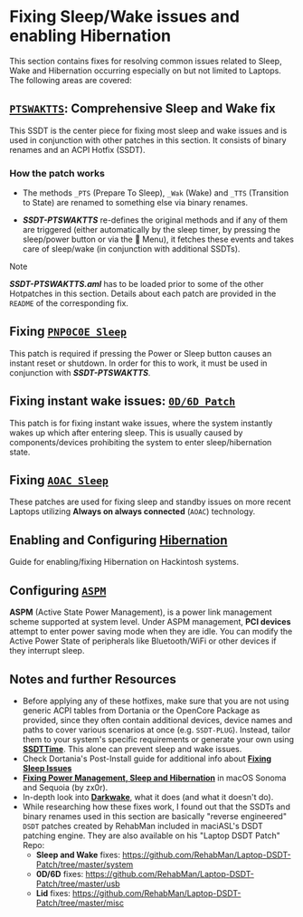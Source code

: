 # Fixing Sleep/Wake issues and enabling Hibernation

This section contains fixes for resolving common issues related to Sleep, Wake and Hibernation occurring especially on but not limited to Laptops. The following areas are covered:

## [`PTSWAKTTS`](/04_Fixing_Sleep_and_Wake_Issues/PTSWAK_Sleep_and_Wake_Fix/README.md): Comprehensive Sleep and Wake fix

This SSDT is the center piece for fixing most sleep and wake issues and is used in conjunction with other patches in this section. It consists of binary renames and an ACPI Hotfix (SSDT).

### How the patch works

- The methods `_PTS` (Prepare To Sleep), `_Wak` (Wake) and `_TTS` (Transition to State) are renamed to something else via binary renames. 

- ***SSDT-PTSWAKTTS*** re-defines the original methods and if any of them  are triggered (either automatically by the sleep timer, by pressing the sleep/power button or via the  Menu), it fetches these events and takes care of sleep/wake (in conjunction with additional SSDTs).

> [!NOTE]
> 
> ***SSDT-PTSWAKTTS.aml*** has to be loaded prior to some of the other Hotpatches in this section. Details about each patch are provided in the `README` of the corresponding fix.

## Fixing [`PNP0C0E Sleep`](/04_Fixing_Sleep_and_Wake_Issues/PNP0C0E_Sleep_Correction_Method/README.md)

This patch is required if pressing the Power or Sleep button causes an instant reset or shutdown. In order for this to work, it must be used in conjunction with ***SSDT-PTSWAKTTS***.

## Fixing instant wake issues: [`0D/6D Patch`](/04_Fixing_Sleep_and_Wake_Issues/060D_Instant_Wake_Fix/README.md)

This patch is for fixing instant wake issues, where the system instantly wakes up which after entering sleep. This is usually caused by components/devices prohibiting the system to enter sleep/hibernation state.

## Fixing [`AOAC Sleep`](/04_Fixing_Sleep_and_Wake_Issues/Fixing_AOAC_Machines/README.md)

These patches are used for fixing sleep and standby issues on more recent Laptops utilizing **Always on always connected** (`AOAC`) technology.

## Enabling and Configuring [Hibernation](/04_Fixing_Sleep_and_Wake_Issues/Changing_Hibernation_Modes/README.md)

Guide for enabling/fixing Hibernation on Hackintosh systems.

## Configuring [`ASPM`](/04_Fixing_Sleep_and_Wake_Issues/Setting_ASPM_Operating_Mode/README.md)

**ASPM** (Active State Power Management), is a power link management scheme supported at system level. Under ASPM management, **PCI devices** attempt to enter power saving mode when they are idle. You can modify the Active Power State of peripherals like Bluetooth/WiFi or other devices if they interrupt sleep.

## Notes and further Resources
- Before applying any of these hotfixes, make sure that you are not using generic ACPI tables from Dortania or the OpenCore Package as provided, since they often contain additional devices, device names and paths to cover various scenarios at once (e.g. `SSDT-PLUG`). Instead, tailor them to your system's specific requirements or generate your own using [**SSDTTime**](https://github.com/corpnewt/SSDTTime). This alone can prevent sleep and wake issues.
- Check Dortania's Post-Install guide for additional info about [**Fixing Sleep Issues**](https://github.com/dortania/OpenCore-Post-Install/blob/master/universal/sleep.md)
- [**Fixing Power Management, Sleep and Hibernation**](https://github.com/zx0r/HackintoshBible/blob/main/PowerManagement/README.md) in macOS Sonoma and Sequoia (by zx0r).
- In-depth look into [**Darkwake**](https://www.insanelymac.com/forum/topic/342002-darkwake-on-macos-catalina-boot-args-darkwake8-darkwake10-are-obsolete/), what it does (and what it doesn't do).
- While researching how these fixes work, I found out that the SSDTs and binary renames used in this section are basically "reverse engineered" `DSDT` patches created by RehabMan included in maciASL's DSDT patching engine. They are also available on his "Laptop DSDT Patch" Repo:
	- **Sleep and Wake** fixes: https://github.com/RehabMan/Laptop-DSDT-Patch/tree/master/system
	- **0D/6D** fixes: https://github.com/RehabMan/Laptop-DSDT-Patch/tree/master/usb
	- **Lid** fixes: https://github.com/RehabMan/Laptop-DSDT-Patch/tree/master/misc
